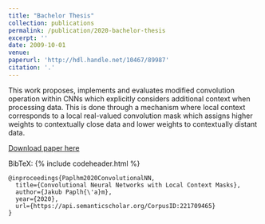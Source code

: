 ```yaml
---
title: "Bachelor Thesis"
collection: publications
permalink: /publication/2020-bachelor-thesis
excerpt: ''
date: 2009-10-01
venue: 
paperurl: 'http://hdl.handle.net/10467/89987'
citation: '.'
---
```


This work proposes, implements and evaluates modified convolution operation within CNNs which explicitly considers additional context when processing data. This is done through a mechanism where local context corresponds to a local real-valued convolution mask which assigns higher weights to contextually close data and lower weights to contextually distant data.

[Download paper here](https://dspace.cvut.cz/bitstream/handle/10467/89987/F3-BP-2020-Paplham-Jakub-Paplham_BThesis_final_reduced_size.pdf?sequence=-1&isAllowed=y)


BibTeX: 
{% include codeheader.html %}
```
@inproceedings{Paplhm2020ConvolutionalNN,
  title={Convolutional Neural Networks with Local Context Masks},
  author={Jakub Paplh{\'a}m},
  year={2020},
  url={https://api.semanticscholar.org/CorpusID:221709465}
}
```
